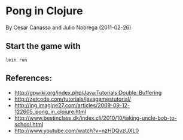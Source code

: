 # Pong in Clojure

By Cesar Canassa and Julio Nobrega (2011-02-26)

## Start the game with

```
lein run
```

## References:

- http://gpwiki.org/index.php/Java:Tutorials:Double_Buffering
- http://zetcode.com/tutorials/javagamestutorial/
- http://jng.imagine27.com/articles/2009-09-12-122605_pong_in_clojure.html
- http://www.bestinclass.dk/index.clj/2010/10/taking-uncle-bob-to-school.html
- http://www.youtube.com/watch?v=nzHDQvzUXL0